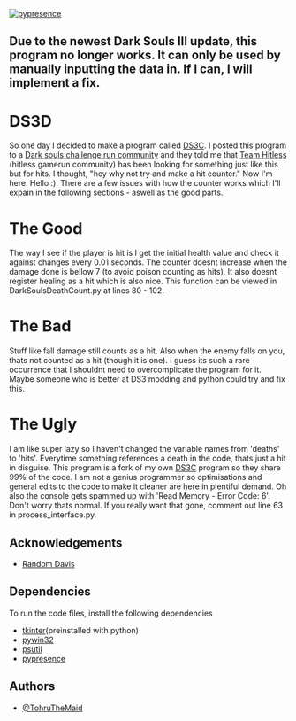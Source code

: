 [![pypresence](https://img.shields.io/badge/using-pypresence-00bb88.svg?style=for-the-badge&logo=discord&logoWidth=20)](https://github.com/qwertyquerty/pypresence)

## Due to the newest Dark Souls III update, this program no longer works. It can only be used by manually inputting the data in. If I can, I will implement a fix. 

# DS3D
So one day I decided to make a program called [DS3C](https://github.com/TohruTheMaid/DS3C).
I posted this program to a [Dark souls challenge run community](https://discord.gg/vESQQvm) and they told me that [Team Hitless](https://discord.gg/4E7cSK7) (hitless gamerun community)
has been looking for something just like this but for hits. I thought, "hey why not try and make a hit counter." Now I'm here. Hello :). There are a few issues with how the counter works which I'll expain
in the following sections - aswell as the good parts.
# The Good
The way I see if the player is hit is I get the initial health value and check it against changes every 0.01 seconds.
The counter doesnt increase when the damage done is bellow 7 (to avoid poison counting as hits).
 It also doesnt register healing as a hit which is also nice. This function can be viewed in DarkSoulsDeathCount.py at 
 lines 80 - 102. 
# The Bad
Stuff like fall damage still counts as a hit. Also when the enemy falls on you, thats not counted
as a hit (though it is one). I guess its such a rare occurrence that I shouldnt need to overcomplicate the program for it.
Maybe someone who is better at DS3 modding and python could try and fix this. 
# The Ugly
I am like super lazy so I haven't changed the variable names from 'deaths' to 'hits'.
Everytime something references a death in the code, thats just a hit in disguise. This program is a fork of my own [DS3C](https://github.com/TohruTheMaid/DS3C) program
so they share 99% of the code. I am not a genius programmer so optimisations and general edits to the code 
to make it cleaner are here in plentiful demand. Oh also the console gets spammed up with 'Read Memory - Error Code: 6'. Don't worry thats normal. If you
really want that gone, comment out line 63 in process_interface.py.
## Acknowledgements

 - [Random Davis](https://www.youtube.com/channel/UCEtOy2t4jLY7oNGHfdlMHvA)


## Dependencies
To run the code files, install the following dependencies

- [tkinter](https://tkdocs.com/tutorial/install.html)(preinstalled with python)
- [pywin32](https://pypi.org/project/pywin32/)
- [psutil](https://pypi.org/project/psutil/)
- [pypresence](https://pypi.org/project/pypresence/3.2.0/)


## Authors

- [@TohruTheMaid](https://github.com/TohruTheMaid)

